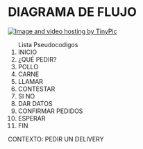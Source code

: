 # DIAGRAMA DE FLUJO
<a href="http://es.tinypic.com?ref=16c5son" target="_blank"><img src="http://i67.tinypic.com/16c5son.jpg" border="0" alt="Image and video hosting by TinyPic"></a>

<ol> Lista Pseudocodigos 
  <li>INICIO</lo>
  <li>¿QUÉ PEDIR?</li>
  <li>POLLO</li>
  <li>CARNE</li>
  <li>LLAMAR</li>
  <li>CONTESTAR</li>
  <li> SI NO</li>
  <li> DAR DATOS</li>
  <li>CONFIRMAR PEDIDOS</li>
  <li>ESPERAR</li>
  <li>FIN</li>
</ol>

CONTEXTO: PEDIR UN DELIVERY
